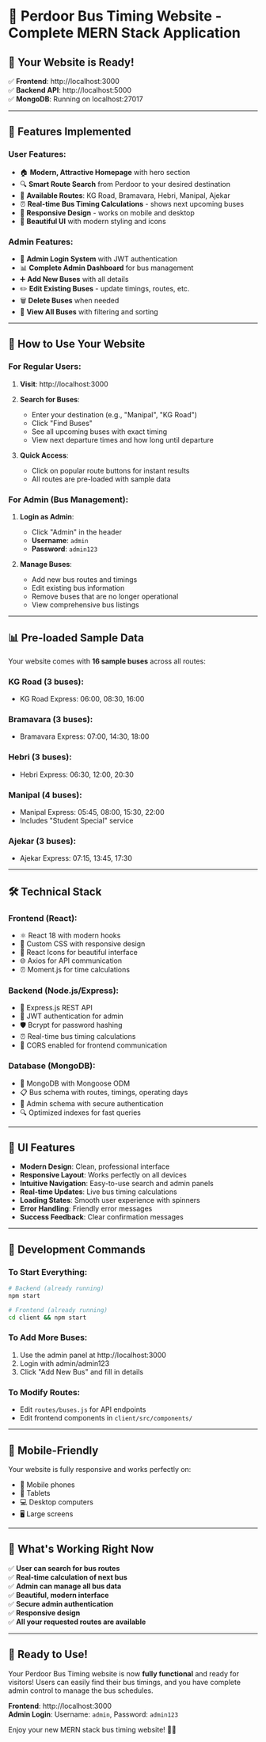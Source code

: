 # 🚌 Perdoor Bus Timing Website - Complete MERN Stack Application

## 🎯 **Your Website is Ready!**

✅ **Frontend**: http://localhost:3000  
✅ **Backend API**: http://localhost:5000  
✅ **MongoDB**: Running on localhost:27017  

---

## 🚀 **Features Implemented**

### **User Features:**
- 🏠 **Modern, Attractive Homepage** with hero section
- 🔍 **Smart Route Search** from Perdoor to your desired destination
- 📍 **Available Routes**: KG Road, Bramavara, Hebri, Manipal, Ajekar
- ⏰ **Real-time Bus Timing Calculations** - shows next upcoming buses
- 📱 **Responsive Design** - works on mobile and desktop
- 🎨 **Beautiful UI** with modern styling and icons

### **Admin Features:**
- 🔐 **Admin Login System** with JWT authentication
- 📊 **Complete Admin Dashboard** for bus management
- ➕ **Add New Buses** with all details
- ✏️ **Edit Existing Buses** - update timings, routes, etc.
- 🗑️ **Delete Buses** when needed
- 👀 **View All Buses** with filtering and sorting

---

## 🏁 **How to Use Your Website**

### **For Regular Users:**

1. **Visit**: http://localhost:3000
2. **Search for Buses**:
   - Enter your destination (e.g., "Manipal", "KG Road")
   - Click "Find Buses"
   - See all upcoming buses with exact timing
   - View next departure times and how long until departure

3. **Quick Access**:
   - Click on popular route buttons for instant results
   - All routes are pre-loaded with sample data

### **For Admin (Bus Management):**

1. **Login as Admin**:
   - Click "Admin" in the header
   - **Username**: `admin`
   - **Password**: `admin123`

2. **Manage Buses**:
   - Add new bus routes and timings
   - Edit existing bus information
   - Remove buses that are no longer operational
   - View comprehensive bus listings

---

## 📊 **Pre-loaded Sample Data**

Your website comes with **16 sample buses** across all routes:

### **KG Road** (3 buses):
- KG Road Express: 06:00, 08:30, 16:00

### **Bramavara** (3 buses):  
- Bramavara Express: 07:00, 14:30, 18:00

### **Hebri** (3 buses):
- Hebri Express: 06:30, 12:00, 20:30

### **Manipal** (4 buses):
- Manipal Express: 05:45, 08:00, 15:30, 22:00
- Includes "Student Special" service

### **Ajekar** (3 buses):
- Ajekar Express: 07:15, 13:45, 17:30

---

## 🛠 **Technical Stack**

### **Frontend (React)**:
- ⚛️ React 18 with modern hooks
- 🎨 Custom CSS with responsive design
- 📱 React Icons for beautiful interface
- 🌐 Axios for API communication
- ⏰ Moment.js for time calculations

### **Backend (Node.js/Express)**:
- 🚀 Express.js REST API
- 🔐 JWT authentication for admin
- 🛡️ Bcrypt for password hashing
- ⏰ Real-time bus timing calculations
- 📡 CORS enabled for frontend communication

### **Database (MongoDB)**:
- 🍃 MongoDB with Mongoose ODM
- 📋 Bus schema with routes, timings, operating days
- 👤 Admin schema with secure authentication
- 🔍 Optimized indexes for fast queries

---

## 🎨 **UI Features**

- **Modern Design**: Clean, professional interface
- **Responsive Layout**: Works perfectly on all devices
- **Intuitive Navigation**: Easy-to-use search and admin panels
- **Real-time Updates**: Live bus timing calculations
- **Loading States**: Smooth user experience with spinners
- **Error Handling**: Friendly error messages
- **Success Feedback**: Clear confirmation messages

---

## 🔧 **Development Commands**

### **To Start Everything:**
```bash
# Backend (already running)
npm start

# Frontend (already running)
cd client && npm start
```

### **To Add More Buses:**
1. Use the admin panel at http://localhost:3000
2. Login with admin/admin123
3. Click "Add New Bus" and fill in details

### **To Modify Routes:**
- Edit `routes/buses.js` for API endpoints
- Edit frontend components in `client/src/components/`

---

## 📱 **Mobile-Friendly**

Your website is fully responsive and works perfectly on:
- 📱 Mobile phones
- 📱 Tablets  
- 💻 Desktop computers
- 🖥️ Large screens

---

## 🚀 **What's Working Right Now**

✅ **User can search for bus routes**  
✅ **Real-time calculation of next bus**  
✅ **Admin can manage all bus data**  
✅ **Beautiful, modern interface**  
✅ **Secure admin authentication**  
✅ **Responsive design**  
✅ **All your requested routes are available**  

---

## 🎉 **Ready to Use!**

Your Perdoor Bus Timing website is now **fully functional** and ready for visitors! Users can easily find their bus timings, and you have complete admin control to manage the bus schedules.

**Frontend**: http://localhost:3000  
**Admin Login**: Username: `admin`, Password: `admin123`

Enjoy your new MERN stack bus timing website! 🚌✨
